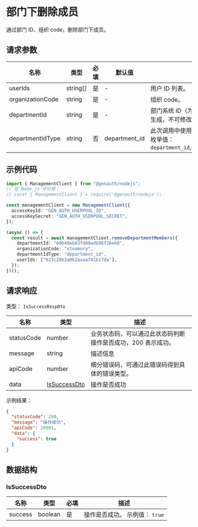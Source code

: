 # 部门下删除成员

<!--
  警告⚠️：
  不要直接修改该文档，
  https://github.com/Authing/authing-docs-factory
  使用该项目进行生成
-->

<LastUpdated />

通过部门 ID、组织 code，删除部门下成员。

## 请求参数

| 名称             | 类型     | 必填 | 默认值        | 描述                                                                          | 示例值                         |
| ---------------- | -------- | ---- | ------------- | ----------------------------------------------------------------------------- | ------------------------------ |
| userIds          | string[] | 是   | -             | 用户 ID 列表。                                                                | `["623c20b2a062aaaaf41b17da"]` |
| organizationCode | string   | 是   | -             | 组织 code。                                                                   | `steamory`                     |
| departmentId     | string   | 是   | -             | 部门系统 ID（为 GenAuth 系统自动生成，不可修改）。                            | `60b49eb83fd80adb96f26e68`     |
| departmentIdType | string   | 否   | department_id | 此次调用中使用的部门 ID 的类型。 枚举值：`department_id`,`open_department_id` | `department_id`                |

## 示例代码

```ts
import { ManagementClient } from "@genauth/nodejs";
// 在 Node.js 中引用：
// const { ManagementClient } = require('@genauth/nodejs');

const managementClient = new ManagementClient({
  accessKeyId: "GEN_AUTH_USERPOOL_ID",
  accessKeySecret: "GEN_AUTH_USERPOOL_SECRET",
});

(async () => {
  const result = await managementClient.removeDepartmentMembers({
    departmentId: "60b49eb83fd80adb96f26e68",
    organizationCode: "steamory",
    departmentIdType: "department_id",
    userIds: ["623c20b2a062aaaaf41b17da"],
  });
})();
```

## 请求响应

类型： `IsSuccessRespDto`

| 名称       | 类型                                     | 描述                                                         |
| ---------- | ---------------------------------------- | ------------------------------------------------------------ |
| statusCode | number                                   | 业务状态码，可以通过此状态码判断操作是否成功，200 表示成功。 |
| message    | string                                   | 描述信息                                                     |
| apiCode    | number                                   | 细分错误码，可通过此错误码得到具体的错误类型。               |
| data       | <a href="#IsSuccessDto">IsSuccessDto</a> | 操作是否成功                                                 |

示例结果：

```json
{
  "statusCode": 200,
  "message": "操作成功",
  "apiCode": 20001,
  "data": {
    "success": true
  }
}
```

## 数据结构

### <a id="IsSuccessDto"></a> IsSuccessDto

| 名称    | 类型    | 必填 | 描述                           |
| ------- | ------- | ---- | ------------------------------ |
| success | boolean | 是   | 操作是否成功。 示例值： `true` |
